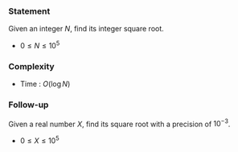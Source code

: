 ### Statement
Given an integer $N$, find its integer square root.

- $0 \le N \le 10^5$

### Complexity
- Time : $O(\log N)$

### Follow-up
Given a real number $X$, find its square root with a precision of $10^{-3}$.

- $0 \le X \le 10^5$
